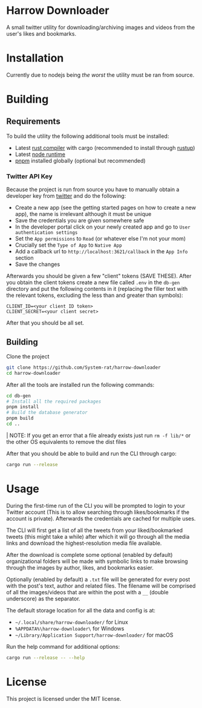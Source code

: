 # Harrow Downloader

A small twitter utility for downloading/archiving images and videos from
the user's likes and bookmarks.

# Installation

Currently due to nodejs being _the worst_ the utility must be ran from source.

# Building

## Requirements

To build the utility the following additional tools must be installed:

- Latest [rust compiler](https://www.rust-lang.org/) with cargo (recommended to install through [rustup](https://rustup.rs/))
- Latest [node runtime](https://nodejs.org/)
- [pnpm](https://pnpm.io/) installed globally (optional but recommended)

### Twitter API Key

Because the project is run from source you have to manually obtain a developer key from [twitter](https://developer.twitter.com/)
and do the following:

- Create a new app (see the getting started pages on how to create a new app), the name is irrelevant although it must be unique
- Save the credentials you are given somewhere safe
- In the developer portal click on your newly created app and go to `User authentication settings`
- Set the `App permissions` to `Read` (or whatever else I'm not your mom)
- Crucially set the `Type of App` to `Native App`
- Add a callback url to `http://localhost:3621/callback` in the `App Info` section
- Save the changes

Afterwards you should be given a few "client" tokens (SAVE THESE). After you obtain the client tokens create a new file called
`.env` in the `db-gen` directory and put the following contents in it (replacing the filler text with the relevant tokens, excluding the less
than and greater than symbols):

```env
CLIENT_ID=<your client ID token>
CLIENT_SECRET=<your client secret>
```

After that you should be all set.


## Building

Clone the project

```sh
git clone https://github.com/System-rat/harrow-downloader
cd harrow-downloader
```

After all the tools are installed run the following commands:

```sh
cd db-gen
# Install all the required packages
pnpm install
# Build the database generator
pnpm build
cd ..
```

| NOTE: If you get an error that a file already exists just run `rm -f lib/*` or the other
OS equivalents to remove the dist files

After that you should be able to build and run the CLI through cargo:

```sh
cargo run --release
```

# Usage

During the first-time run of the CLI you will be prompted to login to your Twitter account
(This is to allow searching through likes/bookmarks if the account is private). Afterwards
the credentials are cached for multiple uses.

The CLI will first get a list of all the tweets from your liked/bookmarked tweets (this might take a while)
after which it will go through all the media links and download the highest-resolution media file available.

After the download is complete some optional (enabled by default) organizational folders will be made with symbolic
links to make browsing through the images by author, likes, and bookmarks easier.

Optionally (enabled by default) a `.txt` file will be generated for every post with the post's text, author and related
files. The filename will be comprised of all the images/videos that are within the post with a `__` (double underscore)
as the separator.

The default storage location for all the data and config is at:

- `~/.local/share/harrow-downloader/` for Linux
- `%APPDATA%\harrow-downloader\` for Windows
- `~/Library/Application Support/harrow-downloader/` for macOS

Run the help command for additional options:

```sh
cargo run --release -- --help
```

# License
This project is licensed under the MIT license.
